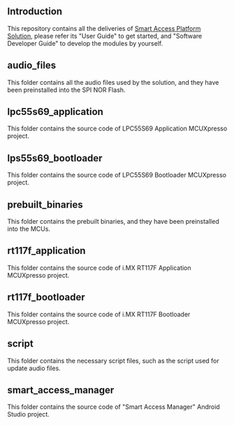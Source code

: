 ## Introduction
This repository contains all the deliveries of [Smart Access Platform Solution](https://www.nxp.com/design/designs/smart-access-platform-solution:SMART-ACCESS-PLATFORM), please refer its "User Guide" to get started, and "Software Developer Guide" to develop the modules by yourself.

## audio_files
This folder contains all the audio files used by the solution, and they have been preinstalled into the SPI NOR Flash.

## lpc55s69_application
This folder contains the source code of LPC55S69 Application MCUXpresso project.

## lps55s69_bootloader
This folder contains the source code of LPC55S69 Bootloader MCUXpresso project.

## prebuilt_binaries
This folder contains the prebuilt binaries, and they have been preinstalled into the MCUs.

## rt117f_application
This folder contains the source code of i.MX RT117F Application MCUXpresso project.

## rt117f_bootloader
This folder contains the source code of i.MX RT117F Bootloader MCUXpresso project.

## script
This folder contains the necessary script files, such as the script used for update audio files.

## smart_access_manager
This folder contains the source code of "Smart Access Manager" Android Studio project.
